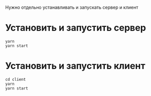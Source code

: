 Нужно отдельно устанавливать и запускать сервер и клиент

# Установить и запустить сервер

```
yarn
yarn start
```

# Установить и запустить клиент

```
cd client
yarn
yarn start
```
